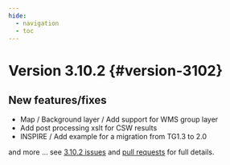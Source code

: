```yaml
---
hide:
  - navigation
  - toc
---
```

# Version 3.10.2 {#version-3102}

## New features/fixes

-   Map / Background layer / Add support for WMS group layer
-   Add post processing xslt for CSW results
-   INSPIRE / Add example for a migration from TG1.3 to 2.0

and more \... see [3.10.2 issues](https://github.com/geonetwork/core-geonetwork/issues?q=is%3Aissue+milestone%3A3.10.2+is%3Aclosed) and [pull requests](https://github.com/geonetwork/core-geonetwork/pulls?q=milestone%3A3.10.2+is%3Aclosed+is%3Apr) for full details.
